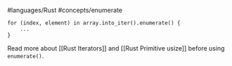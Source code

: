 #languages/Rust #concepts/enumerate

```
for (index, element) in array.into_iter().enumerate() {
    ...
}
```

Read more about [[Rust Iterators]] and [[Rust Primitive usize]] before using `enumerate()`.